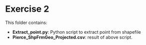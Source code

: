 # Exercise 2

This folder contains:

- **Extract_point.py**: Python script to extract point from shapefile
- **Pierce_ShpFrmGeo_Projected.csv**: result of above script.